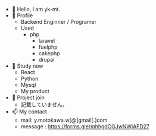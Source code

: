 - 👋 Hello, I am yk-mt.
- 👀 Profile
  - Backend Enginner / Programer
  - Used
    - php
      - laravel 
      - fuelphp 
      - cakephp
      - drupal
- 🌱 Study now
  - React
  - Python 
  - Mysql
  - My product
- 💞️ Project join 
  - 記載していません。
- 📫 My contact
  - mail: y.motokawa.w[@]gmail[.]com 
  - message : https://forms.gle/mhhgdCGJwNWjAFD27

<!---
yk-mt/yk-mt is a ✨ special ✨ repository because its `README.md` (this file) appears on your GitHub profile.
You can click the Preview link to take a look at your changes.
--->
